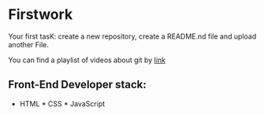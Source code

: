 # Firstwork
Your first tasK: create a new repository, create a README.nd file and upload another File.

You can find a playlist of videos about git by [link](https://www.youtube.com/watch?v=y5wxl4pBI_A)

## Front-End Developer stack:

* HTML
﻿﻿* CSS
﻿﻿* JavaScript
